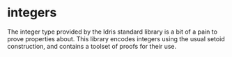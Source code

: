 integers
========

The integer type provided by the Idris standard library is a bit of a pain
to prove properties about. This library encodes integers using the usual
setoid construction, and contains a toolset of proofs for their use.
